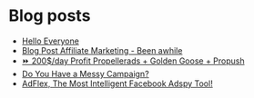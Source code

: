 # Blog posts
<!-- BLOG-POST-LIST:START -->
- [Hello Everyone](https://afflift.com/f/threads/hello-everyone.9974/)
- [Blog Post Affiliate Marketing - Been awhile](https://afflift.com/f/threads/blog-post-affiliate-marketing-been-awhile.9975/)
- [⏩ 200$/day Profit Propellerads + Golden Goose + Propush](https://afflift.com/f/threads/%E2%8F%A9-200-day-profit-propellerads-golden-goose-propush.9450/)
- [Do You Have a Messy Campaign?](https://afflift.com/f/threads/do-you-have-a-messy-campaign.9972/)
- [AdFlex, The Most Intelligent Facebook Adspy Tool!](https://afflift.com/f/threads/adflex-the-most-intelligent-facebook-adspy-tool.9290/)
<!-- BLOG-POST-LIST:END -->
